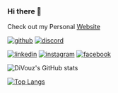 ### Hi there 👋
Check out my Personal [Website](https://divouz.github.io/DiVouz/)

[![github](https://img.shields.io/badge/GitHub-000000?style=for-the-badge&logo=github&logoColor=white)](https://github.com/DiVouz/)
[![discord](https://img.shields.io/badge/Discord-36393e?style=for-the-badge&logo=discord&logoColor=white)]([https://github.com/DiVouz/](https://discordapp.com/users/325475112071593996))

[![linkedin](https://img.shields.io/badge/Linkedin-0A66C2?style=for-the-badge&logo=linkedin&logoColor=white)](https://www.linkedin.com/in/dimitris-vouzaxakis/)
[![instagram](https://img.shields.io/badge/Instagram-e03172?style=for-the-badge&logo=instagram&logoColor=white)](https://www.instagram.com/dimitris.vouzaxakis/)
[![facebook](https://img.shields.io/badge/Facebook-1877f2?style=for-the-badge&logo=facebook&logoColor=white)](https://www.facebook.com/vouzaxakis.dimitris/)

![DiVouz's GitHub stats](https://github-readme-stats.vercel.app/api?username=divouz&show_icons=true&theme=omni)

[![Top Langs](https://github-readme-stats.vercel.app/api/top-langs/?username=divouz&theme=omni)](https://github.com/anuraghazra/github-readme-stats)
